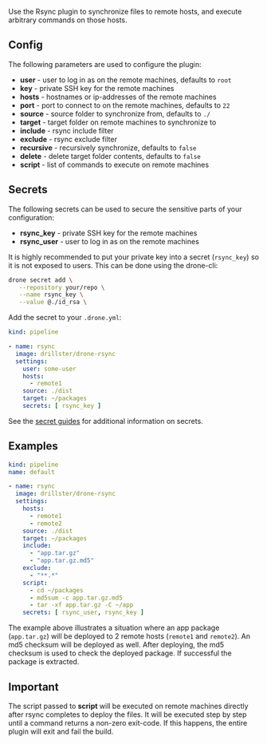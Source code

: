 Use the Rsync plugin to synchronize files to remote hosts, and execute arbitrary commands on those hosts.

## Config
The following parameters are used to configure the plugin:
- **user** - user to log in as on the remote machines, defaults to `root`
- **key** - private SSH key for the remote machines
- **hosts** - hostnames or ip-addresses of the remote machines
- **port** - port to connect to on the remote machines, defaults to `22`
- **source** - source folder to synchronize from, defaults to `./`
- **target** - target folder on remote machines to synchronize to
- **include** - rsync include filter
- **exclude** - rsync exclude filter
- **recursive** - recursively synchronize, defaults to `false`
- **delete** - delete target folder contents, defaults to `false`
- **script** - list of commands to execute on remote machines

## Secrets
The following secrets can be used to secure the sensitive parts of your configuration:
- **rsync_key** - private SSH key for the remote machines
- **rsync_user** - user to log in as on the remote machines

It is highly recommended to put your private key into a secret (`rsync_key`) so it is not exposed to users. This can be done using the drone-cli:

```sh
drone secret add \
   --repository your/repo \
   --name rsync_key \
   --value @./id_rsa \
```

Add the secret to your `.drone.yml`:
```yaml
kind: pipeline

- name: rsync
  image: drillster/drone-rsync
  settings:
    user: some-user
    hosts:
      - remote1
    source: ./dist
    target: ~/packages
    secrets: [ rsync_key ]
```

See the [secret guides](https://docs.drone.io/user-guide/secrets/pre-repository/) for additional information on secrets.

## Examples
```yaml
kind: pipeline
name: default

- name: rsync
  image: drillster/drone-rsync
  settings:
    hosts:
      - remote1
      - remote2
    source: ./dist
    target: ~/packages
    include:
      - "app.tar.gz"
      - "app.tar.gz.md5"
    exclude:
      - "**.*"
    script:
      - cd ~/packages
      - md5sum -c app.tar.gz.md5
      - tar -xf app.tar.gz -C ~/app
    secrets: [ rsync_user, rsync_key ]
```

The example above illustrates a situation where an app package (`app.tar.gz`) will be deployed to 2 remote hosts (`remote1` and `remote2`). An md5 checksum will be deployed as well. After deploying, the md5 checksum is used to check the deployed package. If successful the package is extracted.

## Important
The script passed to **script** will be executed on remote machines directly after rsync completes to deploy the files. It will be executed step by step until a command returns a non-zero exit-code. If this happens, the entire plugin will exit and fail the build.

